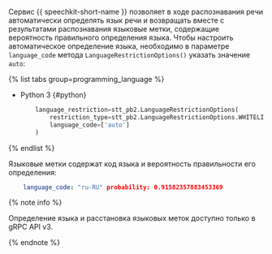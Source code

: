 Сервис {{ speechkit-short-name }} позволяет в ходе распознавания речи автоматически определять язык речи и возвращать вместе с результатами распознавания языковые метки, содержащие вероятность правильного определения языка.
Чтобы настроить автоматическое определение языка, необходимо в параметре `language_code` метода `LanguageRestrictionOptions()` указать значение `auto`:

{% list tabs group=programming_language %}

- Python 3 {#python}

    ```python
	    language_restriction=stt_pb2.LanguageRestrictionOptions(
            restriction_type=stt_pb2.LanguageRestrictionOptions.WHITELIST,
            language_code=['auto']
        )
    ```

{% endlist %}

Языковые метки содержат код языка и вероятность правильности его определения:
```yaml
    language_code: "ru-RU" probability: 0.91582357883453369
```

{% note info %}

Определение языка и расстановка языковых меток доступно только в gRPC API v3.

{% endnote %}
